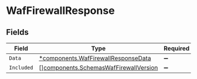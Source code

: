 # WafFirewallResponse


## Fields

| Field                                                                                      | Type                                                                                       | Required                                                                                   | Description                                                                                |
| ------------------------------------------------------------------------------------------ | ------------------------------------------------------------------------------------------ | ------------------------------------------------------------------------------------------ | ------------------------------------------------------------------------------------------ |
| `Data`                                                                                     | [*components.WafFirewallResponseData](../../models/shared/waffirewallresponsedata.md)      | :heavy_minus_sign:                                                                         | N/A                                                                                        |
| `Included`                                                                                 | [][components.SchemasWafFirewallVersion](../../models/shared/schemaswaffirewallversion.md) | :heavy_minus_sign:                                                                         | N/A                                                                                        |